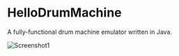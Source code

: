 # HelloDrumMachine

A fully-functional drum machine emulator written in Java.

![Screenshot1](http://i.imgur.com/UgoZ7kd.png)
